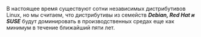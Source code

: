 В настоящее время существуют сотни независимых дистрибутивов Linux, но мы считаем, что дистрибутивы из семейств _**Debian, Red Hat и SUSE**_ будут доминировать в производственных средах еще как минимум в течение ближайший пяти лет.
